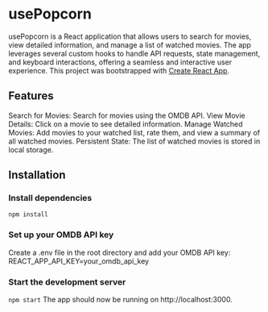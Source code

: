 # usePopcorn

usePopcorn is a React application that allows users to search for movies, view detailed information, and manage a list of watched movies. The app leverages several custom hooks to handle API requests, state management, and keyboard interactions, offering a seamless and interactive user experience.
This project was bootstrapped with [Create React App](https://github.com/facebook/create-react-app).

## Features

Search for Movies: Search for movies using the OMDB API.
View Movie Details: Click on a movie to see detailed information.
Manage Watched Movies: Add movies to your watched list, rate them, and view a summary of all watched movies.
Persistent State: The list of watched movies is stored in local storage.

## Installation

###  Install dependencies 
`npm install`

### Set up your OMDB API key
Create a .env file in the root directory and add your OMDB API key:
REACT_APP_API_KEY=your_omdb_api_key

### Start the development server 
`npm start`
The app should now be running on http://localhost:3000.
